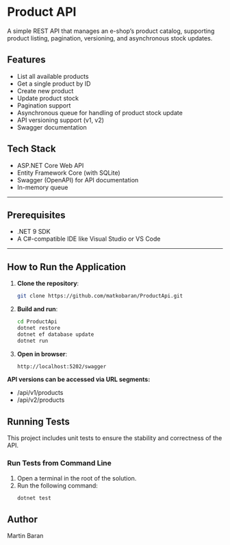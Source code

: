 ﻿# Product API

A simple REST API that manages an e-shop’s product catalog, supporting product listing, pagination, versioning, and asynchronous stock updates.

## Features

- List all available products
- Get a single product by ID
- Create new product
- Update product stock
- Pagination support
- Asynchronous queue for handling of product stock update
- API versioning support (v1, v2)  
- Swagger documentation

## Tech Stack

- ASP.NET Core Web API
- Entity Framework Core (with SQLite)
- Swagger (OpenAPI) for API documentation
- In-memory queue
---

## Prerequisites

- .NET 9 SDK
- A C#-compatible IDE like Visual Studio or VS Code

---

## How to Run the Application

1. **Clone the repository**:

   ```bash
   git clone https://github.com/matkobaran/ProductApi.git
   ```
2. **Build and run**:

   ```bash
   cd ProductApi
   dotnet restore
   dotnet ef database update
   dotnet run
   ```
3. **Open in browser**:

   ```bash
   http://localhost:5202/swagger
   ```
**API versions can be accessed via URL segments:**
- /api/v1/products
- /api/v2/products

## Running Tests

This project includes unit tests to ensure the stability and correctness of the API.

### Run Tests from Command Line

1. Open a terminal in the root of the solution.
2. Run the following command:
	```bash
	dotnet test
	```

## Author
Martin Baran